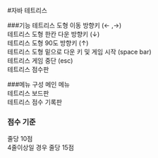 #자바 테트리스  

###기능
테트리스 도형 이동 방향키 (← ,→)<br>
테트리스 도형 한칸 다운 방향키 (↓)<br>
테트리스 도형 90도  방향키 (↑)<br>
테트리스 도형 밑으로 다운 키 및 게임 시작 (space bar)<br>
테트리스 게임 중단 (esc)<br>
테트리스 점수판<br>

###메뉴 구성
메인 메뉴<br>
테트리스 보드판<br>
테트리스 점수 기록판<br>

### 점수 기준
줄당 10점<br>
4줄이상일 경우 줄당 15점<br>
<br>
